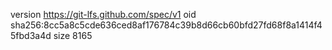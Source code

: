 version https://git-lfs.github.com/spec/v1
oid sha256:8cc5a8c5cde636ced8af176784c39b8d66cb60bfd27fd68f8a1414f45fbd3a4d
size 8165
